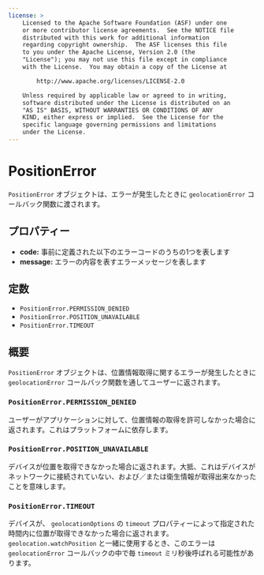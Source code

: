 ```yaml
---
license: >
    Licensed to the Apache Software Foundation (ASF) under one
    or more contributor license agreements.  See the NOTICE file
    distributed with this work for additional information
    regarding copyright ownership.  The ASF licenses this file
    to you under the Apache License, Version 2.0 (the
    "License"); you may not use this file except in compliance
    with the License.  You may obtain a copy of the License at

        http://www.apache.org/licenses/LICENSE-2.0

    Unless required by applicable law or agreed to in writing,
    software distributed under the License is distributed on an
    "AS IS" BASIS, WITHOUT WARRANTIES OR CONDITIONS OF ANY
    KIND, either express or implied.  See the License for the
    specific language governing permissions and limitations
    under the License.
---
```


PositionError
========

`PositionError` オブジェクトは、エラーが発生したときに `geolocationError` コールバック関数に渡されます。

プロパティー
----------

- __code:__ 事前に定義された以下のエラーコードのうちの1つを表します
- __message:__ エラーの内容を表すエラーメッセージを表します

定数
---------

- `PositionError.PERMISSION_DENIED`
- `PositionError.POSITION_UNAVAILABLE`
- `PositionError.TIMEOUT`

概要
-----------

`PositionError` オブジェクトは、位置情報取得に関するエラーが発生したときに `geolocationError` コールバック関数を通してユーザーに返されます。

### `PositionError.PERMISSION_DENIED`

ユーザーがアプリケーションに対して、位置情報の取得を許可しなかった場合に返されます。これはプラットフォームに依存します。

### `PositionError.POSITION_UNAVAILABLE`

デバイスが位置を取得できなかった場合に返されます。大抵、これはデバイスがネットワークに接続されていない、および／または衛生情報が取得出来なかったことを意味します。

### `PositionError.TIMEOUT`

デバイスが、 `geolocationOptions` の `timeout` プロパティーによって指定された時間内に位置が取得できなかった場合に返されます。 `geolocation.watchPosition` と一緒に使用するとき、このエラーは `geolocationError` コールバックの中で毎 `timeout` ミリ秒後呼ばれる可能性があります。
